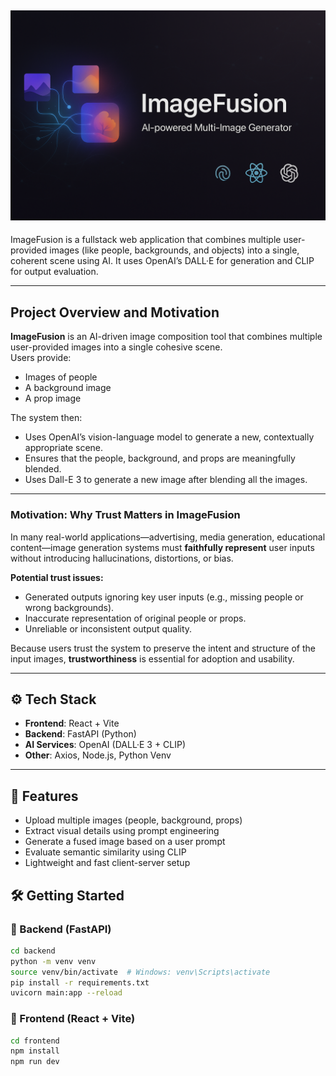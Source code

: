 ![ImageFusion Banner](./assets/ImageFusion.png)
---

ImageFusion is a fullstack web application that combines multiple user-provided images (like people, backgrounds, and objects) into a single, coherent scene using AI. It uses OpenAI’s DALL·E for generation and CLIP for output evaluation.

---

## Project Overview and Motivation

**ImageFusion** is an AI-driven image composition tool that combines multiple user-provided images into a single cohesive scene.  
Users provide:
- Images of people
- A background image
- A prop image

The system then:
- Uses OpenAI’s vision-language model to generate a new, contextually appropriate scene.
- Ensures that the people, background, and props are meaningfully blended.
- Uses Dall-E 3 to generate a new image after blending all the images.

---

### Motivation: Why Trust Matters in ImageFusion

In many real-world applications—advertising, media generation, educational content—image generation systems must **faithfully represent** user inputs without introducing hallucinations, distortions, or bias.

**Potential trust issues:**
- Generated outputs ignoring key user inputs (e.g., missing people or wrong backgrounds).
- Inaccurate representation of original people or props.
- Unreliable or inconsistent output quality.

Because users trust the system to preserve the intent and structure of the input images, **trustworthiness** is essential for adoption and usability.

---

## ⚙️ Tech Stack

- **Frontend**: React + Vite
- **Backend**: FastAPI (Python)
- **AI Services**: OpenAI (DALL·E 3 + CLIP)
- **Other**: Axios, Node.js, Python Venv

---

## 🚀 Features

- Upload multiple images (people, background, props)
- Extract visual details using prompt engineering
- Generate a fused image based on a user prompt
- Evaluate semantic similarity using CLIP
- Lightweight and fast client-server setup

## 🛠️ Getting Started

### 🔹 Backend (FastAPI)

```bash
cd backend
python -m venv venv
source venv/bin/activate  # Windows: venv\Scripts\activate
pip install -r requirements.txt
uvicorn main:app --reload
```
### 🔹 Frontend (React + Vite)
```bash
cd frontend
npm install
npm run dev
```
